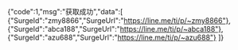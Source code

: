 {"code":1,"msg":"获取成功","data":[
{"SurgeId":"zmy8866","SurgeUrl":"https://line.me/ti/p/~zmy8866"},
{"SurgeId":"abca188","SurgeUrl":"https://line.me/ti/p/~abca188"},
{"SurgeId":"azu688","SurgeUrl":"https://line.me/ti/p/~azu688"}
]}
